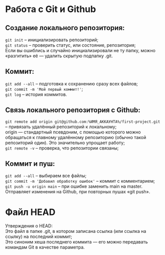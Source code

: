 # Работа с Git и Github

## Создание локального репозитория:
```git init``` – инициализировать репозиторий;  
```git status``` – проверить статус, или состояние, репозитория;  
Если вы ошиблись и случайно инициализировали не ту папку, можно «разгитить» её — удалить скрытую подпапку .git.  

## Коммит:
```git add --all``` – подготовка к сохранению сразу всех файлов;  
```git commit -m 'Мой первый коммит!'```;  
```git log``` – история коммитов.  

## Связь локального репозитория с Github:
```git remote add origin git@github.com:%ИМЯ_АККАУНТА%/first-project.git``` – привязать удалённый репозиторий к локальному;  
origin — стандартный псевдоним, с помощью которого можно обращаться к главному удалённому репозиторию (обычно такой репозиторий один). Это значительно упрощает работу;  
```git remote -v``` – проверка, что репозитории связаны;  

## Коммит и пуш:
```git add --all``` – выбираем все файлы;  
```git commit -m 'Добавил обработку ошибок'``` – коммит с комментарием;  
```git push -u origin main``` – при ошибке заменить main на master. Отправляет изменения на Github, при повторных пушах «git push».

# Файл HEAD

Утверждения о HEAD:  
Это файл в папке .git, в котором записана ссылка (или ссылка на ссылку) на последний коммит;  
Это синоним хеша последнего коммита — его можно передавать командам Git в качестве параметра.